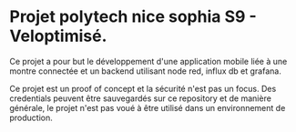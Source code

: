 # Projet polytech nice sophia S9 - Veloptimisé.

Ce projet a pour but le développement d'une application mobile liée à une montre connectée et un backend utilisant node red, influx db et grafana.

Ce projet est un proof of concept et la sécurité n'est pas un focus. Des credentials peuvent être sauvegardés sur ce repository et de manière générale, le projet n'est pas voué à être utilisé dans un environnement de production.

